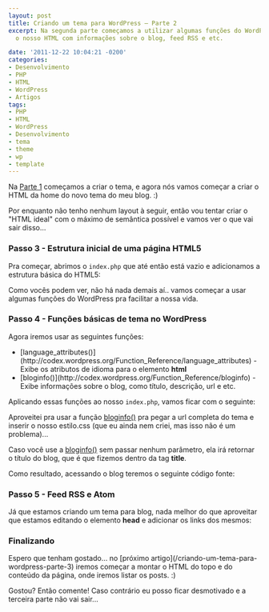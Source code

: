```yaml
---
layout: post
title: Criando um tema para WordPress – Parte 2
excerpt: Na segunda parte começamos a utilizar algumas funções do WordPress para alimentar
  o nosso HTML com informações sobre o blog, feed RSS e etc.

date: '2011-12-22 10:04:21 -0200'
categories:
- Desenvolvimento
- PHP
- HTML
- WordPress
- Artigos
tags:
- PHP
- HTML
- WordPress
- Desenvolvimento
- tema
- theme
- wp
- template
---
```

Na [Parte 1](/criando-um-tema-para-wordpress) começamos a criar o tema, e agora nós vamos começar a criar o HTML da home do novo tema do meu blog. :)

Por enquanto não tenho nenhum layout à seguir, então vou tentar criar o "HTML ideal" com o máximo de semântica possível e vamos ver o que vai sair disso...

<h3>Passo 3 - Estrutura inicial de uma página HTML5</h3>
Pra começar, abrimos o <code>index.php</code> que até então está vazio e adicionamos a estrutura básica do HTML5:

<div data-gist-id="1507375" data-gist-show-loading="false"></div>

Como vocês podem ver, não há nada demais aí.. vamos começar a usar algumas funções do WordPress pra facilitar a nossa vida.

<h3>Passo 4 - Funções básicas de tema no WordPress</h3>
Agora iremos usar as seguintes funções:

<ul>
<li>[language_attributes()](http://codex.wordpress.org/Function_Reference/language_attributes) - Exibe os atributos de idioma para o elemento <strong>html</strong></li>
<li>[bloginfo()](http://codex.wordpress.org/Function_Reference/bloginfo) - Exibe informações sobre o blog, como título, descrição, url e etc.</li>
</ul>
Aplicando essas funções ao nosso <code>index.php</code>, vamos ficar com o seguinte:

<div data-gist-id="1507389" data-gist-show-loading="false"></div>

Aproveitei pra usar a função [bloginfo()](http://codex.wordpress.org/Function_Reference/bloginfo) pra pegar a url completa do tema e inserir o nosso estilo.css (que eu ainda nem criei, mas isso não é um problema)...

Caso você use a [bloginfo()](http://codex.wordpress.org/Function_Reference/bloginfo) sem passar nenhum parâmetro, ela irá retornar o título do blog, que é que fizemos dentro da tag <strong>title</strong>.

Como resultado, acessando o blog teremos o seguinte código fonte:

<div data-gist-id="1507401" data-gist-show-loading="false"></div>

<h3>Passo 5 - Feed RSS e Atom</h3>
Já que estamos criando um tema para blog, nada melhor do que aproveitar que estamos editando o elemento <strong>head</strong> e adicionar os links dos mesmos:

<div data-gist-id="1507445" data-gist-show-loading="false"></div>

<h3>Finalizando</h3>
Espero que tenham gostado... no [próximo artigo](/criando-um-tema-para-wordpress-parte-3) iremos começar a montar o HTML do topo e do conteúdo da página, onde iremos listar os posts. :)

Gostou? Então comente! Caso contrário eu posso ficar desmotivado e a terceira parte não vai sair...

